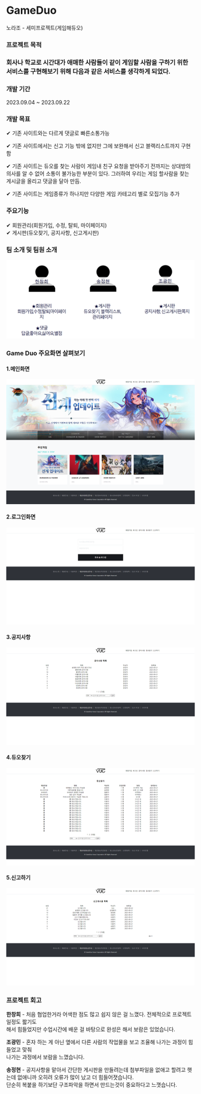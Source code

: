 # GameDuo
노라조 - 세미프로젝트(게임해듀오)

<h3>프로젝트 목적<h3>
<p>회사나 학교로 시간대가 애매한 사람들이 같이 게임할 사람을 구하기 위한 서비스를 구현해보기 위해 다음과 같은 서비스를 생각하게 되었다.</p>

<h3>개발 기간</h3>
<p>2023.09.04 ~ 2023.09.22</p>

<h3>개발 목표</h3>
<p>✔ 기존 사이트와는 다르게 댓글로 빠른소통가능</p>
<p>✔ 기존 사이트에서는 신고 기능 밖에 없지만 그에 보완해서 신고 블랙리스트까지 구현함</p>
<p>✔ 기존 사이트는 듀오를 찾는 사람이 게임내 친구 요청을 받아주기 전까지는 상대방의 의사를 알 수 없어 소통이 불가능한 부분이 있다. 그러하여 우리는 게임 할사람을 찾는 게시글을 올리고 댓글을 달아 만듬.</p>
<p>✔ 기존 사이트는  게임종류가 하나지만  다양한 게임 카테고리 별로 모집기능 추가</p>

<h3>주요기능</h3>
<p>
	✔ 회원관리(회원가입, 수정, 탈퇴, 마이페이지) <br>
	✔ 게시판(듀오찾기, 공지사항, 신고게시판) <br>
</p>
<h3>팀 소개 및 팀원 소개</h3>
<div><img src="src/images/gameduo_01.png"></div>

<h3>Game Duo 주요화면 살펴보기</h3>
<h4>1.메인화면</h4>
<div><img src="src/images/gameduo_main.png"></div>
<h4>2.로그인화면</h4>
<div><img src="src/images/gameduo_login.png"></div>
<h4>3.공지사항</h4>
<div><img src="src/images/gameduo_notice.png"></div>
<h4>4.듀오찾기</h4>
<div><img src="src/images/gameduo_board.png"></div>
<h4>5.신고하기</h4>
<div><img src="src/images/gameduo_report.png"></div>

<h3>프로젝트 회고</h3>
<p>
	<strong>한창희</strong> - 처음 협업한거라 어색한 점도 많고 쉽지 않은 걸 느꼈다. 전체적으로 프로젝트 일정도 짧기도 <br>해서 힘들었지만 수업시간에 배운 걸 바탕으로 완성은 해서 보람은 있었습니다.
</p>
<p>
	<strong>조광민</strong> - 혼자 하는 게 아닌 옆에서 다른 사람의 작업물을 보고 조율해 나가는 과정이 힘들었고 맞춰 <br>나가는 과정에서 보람을 느꼈습니다.
</p>
<p>
	<strong>송정현</strong> - 공지사항을 맡아서 간단한 게시판을 만들려는데 첨부파일을 없애고 할려고 햇는데 없애니까 오히려 오류가 많이 났고 더 힘들어졋습니다. <br>
					단순히 복붙을 하기보단 구조파악을 하면서 만드는것이 중요하다고 느꼇습니다.
</p>



